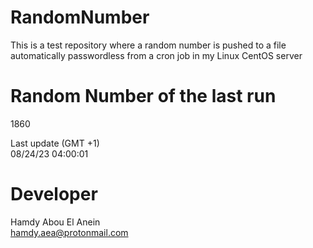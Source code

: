 # RandomNumber    
This is a test repository where a random number is pushed to a file automatically passwordless from a cron job in my Linux CentOS server    
# Random Number of the last run   
1860
      
Last update (GMT +1)    
08/24/23 04:00:01
# Developer    
Hamdy Abou El Anein   
hamdy.aea@protonmail.com
